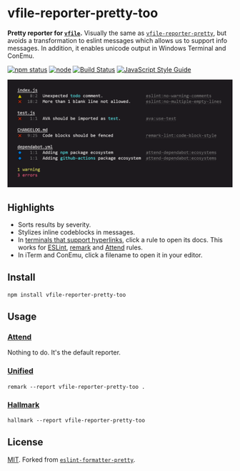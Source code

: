 # vfile-reporter-pretty-too

**Pretty reporter for [`vfile`](https://github.com/vfile/vfile).** Visually the same as [`vfile-reporter-pretty`](https://github.com/vfile/vfile-reporter-pretty), but avoids a transformation to eslint messages which allows us to support info messages. In addition, it enables unicode output in Windows Terminal and ConEmu.

[![npm status](http://img.shields.io/npm/v/vfile-reporter-pretty-too.svg)](https://www.npmjs.org/package/vfile-reporter-pretty-too)
[![node](https://img.shields.io/node/v/vfile-reporter-pretty-too.svg)](https://www.npmjs.org/package/vfile-reporter-pretty-too)
[![Build Status](https://travis-ci.com/vweevers/vfile-reporter-pretty-too.svg?branch=main)](https://travis-ci.com/github/vweevers/vfile-reporter-pretty-too)
[![JavaScript Style Guide](https://img.shields.io/badge/code_style-standard-brightgreen.svg)](https://standardjs.com)

![screenshot](screenshot.png)

## Highlights

- Sorts results by severity.
- Stylizes inline codeblocks in messages.
- In [terminals that support hyperlinks](https://gist.github.com/egmontkob/eb114294efbcd5adb1944c9f3cb5feda#supporting-apps), click a rule to open its docs. This works for [ESLint](https://eslint.org/), [remark](https://remark.js.org/) and [Attend](https://github.com/vweevers/attend) rules.
- In iTerm and ConEmu, click a filename to open it in your editor.

## Install

```
npm install vfile-reporter-pretty-too
```

## Usage

### [Attend](https://github.com/vweevers/attend)

Nothing to do. It's the default reporter.

### [Unified](https://unifiedjs.com/)

```
remark --report vfile-reporter-pretty-too .
```

### [Hallmark](https://github.com/vweevers/hallmark)

```
hallmark --report vfile-reporter-pretty-too
```

## License

[MIT](LICENSE). Forked from [`eslint-formatter-pretty`](https://github.com/sindresorhus/eslint-formatter-pretty).
